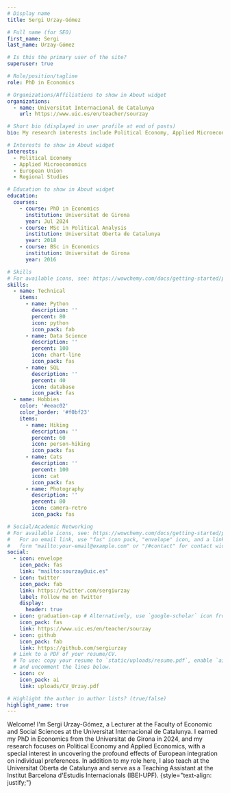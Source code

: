 ```yaml
---
# Display name
title: Sergi Urzay-Gómez

# Full name (for SEO)
first_name: Sergi
last_name: Urzay-Gómez

# Is this the primary user of the site?
superuser: true

# Role/position/tagline
role: PhD in Economics

# Organizations/Affiliations to show in About widget
organizations:
  - name: Universitat Internacional de Catalunya
    url: https://www.uic.es/en/teacher/sourzay

# Short bio (displayed in user profile at end of posts)
bio: My research interests include Political Economy, Applied Microeconomics, European Integration, and Regional Studies.

# Interests to show in About widget
interests:
  - Political Economy
  - Applied Microeconomics
  - European Union
  - Regional Studies

# Education to show in About widget
education:
  courses:
    - course: PhD in Economics
      institution: Universitat de Girona
      year: Jul 2024
    - course: MSc in Political Analysis
      institution: Universitat Oberta de Catalunya
      year: 2018
    - course: BSc in Economics
      institution: Universitat de Girona
      year: 2016

# Skills
# For available icons, see: https://wowchemy.com/docs/getting-started/page-builder/#icons
skills:
  - name: Technical
    items:
      - name: Python
        description: ''
        percent: 80
        icon: python
        icon_pack: fab
      - name: Data Science
        description: ''
        percent: 100
        icon: chart-line
        icon_pack: fas
      - name: SQL
        description: ''
        percent: 40
        icon: database
        icon_pack: fas
  - name: Hobbies
    color: '#eeac02'
    color_border: '#f0bf23'
    items:
      - name: Hiking
        description: ''
        percent: 60
        icon: person-hiking
        icon_pack: fas
      - name: Cats
        description: ''
        percent: 100
        icon: cat
        icon_pack: fas
      - name: Photography
        description: ''
        percent: 80
        icon: camera-retro
        icon_pack: fas

# Social/Academic Networking
# For available icons, see: https://wowchemy.com/docs/getting-started/page-builder/#icons
#   For an email link, use "fas" icon pack, "envelope" icon, and a link in the
#   form "mailto:your-email@example.com" or "/#contact" for contact widget.
social:
  - icon: envelope
    icon_pack: fas
    link: "mailto:sourzay@uic.es"
  - icon: twitter
    icon_pack: fab
    link: https://twitter.com/sergiurzay
    label: Follow me on Twitter
    display:
      header: true
  - icon: graduation-cap # Alternatively, use `google-scholar` icon from `ai` icon pack
    icon_pack: fas
    link: https://www.uic.es/en/teacher/sourzay
  - icon: github
    icon_pack: fab
    link: https://github.com/sergiurzay
  # Link to a PDF of your resume/CV.
  # To use: copy your resume to `static/uploads/resume.pdf`, enable `ai` icons in `params.yaml`,
  # and uncomment the lines below.
  - icon: cv
    icon_pack: ai
    link: uploads/CV_Urzay.pdf

# Highlight the author in author lists? (true/false)
highlight_name: true
---
```


Welcome! I'm Sergi Urzay-Gómez, a Lecturer at the Faculty of Economic and Social Sciences at the Universitat Internacional de Catalunya. I earned my PhD in Economics from the Universitat de Girona in 2024, and my research focuses on Political Economy and Applied Economics, with a special interest in uncovering the profound effects of European integration on individual preferences. In addition to my role here, I also teach at the Universitat Oberta de Catalunya and serve as a Teaching Assistant at the Institut Barcelona d'Estudis Internacionals (IBEI-UPF).
{style="text-align: justify;"}